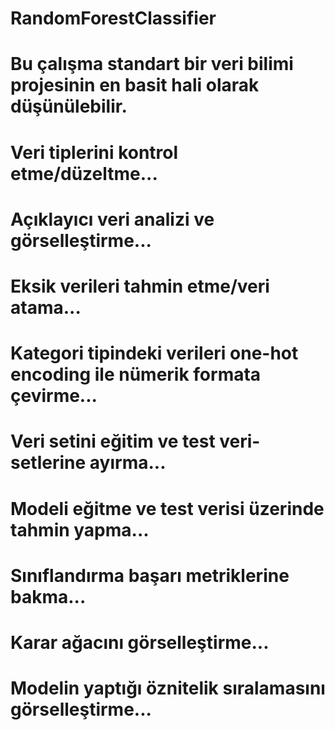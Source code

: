 # RandomForestClassifier


# Bu çalışma standart bir veri bilimi projesinin en basit hali olarak düşünülebilir.

# Veri tiplerini kontrol etme/düzeltme...
# Açıklayıcı veri analizi ve görselleştirme...
# Eksik verileri tahmin etme/veri atama...
# Kategori tipindeki verileri one-hot encoding ile nümerik formata çevirme...
# Veri setini eğitim ve test veri-setlerine ayırma...
# Modeli eğitme ve test verisi üzerinde tahmin yapma...
# Sınıflandırma başarı metriklerine bakma...
# Karar ağacını görselleştirme...
# Modelin yaptığı öznitelik sıralamasını görselleştirme...
